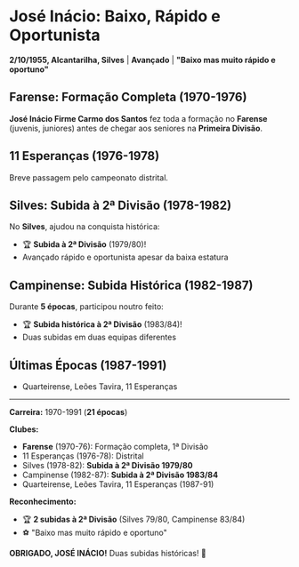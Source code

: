 # José Inácio: Baixo, Rápido e Oportunista

**2/10/1955, Alcantarilha, Silves** | **Avançado** | **"Baixo mas muito rápido e oportuno"**

## Farense: Formação Completa (1970-1976)

**José Inácio Firme Carmo dos Santos** fez toda a formação no **Farense** (juvenis, juniores) antes de chegar aos seniores na **Primeira Divisão**.

## 11 Esperanças (1976-1978)

Breve passagem pelo campeonato distrital.

## Silves: Subida à 2ª Divisão (1978-1982)

No **Silves**, ajudou na conquista histórica:
- 🏆 **Subida à 2ª Divisão** (1979/80)!
- Avançado rápido e oportunista apesar da baixa estatura

## Campinense: Subida Histórica (1982-1987)

Durante **5 épocas**, participou noutro feito:
- 🏆 **Subida histórica à 2ª Divisão** (1983/84)!
- Duas subidas em duas equipas diferentes

## Últimas Épocas (1987-1991)

- Quarteirense, Leões Tavira, 11 Esperanças

---

**Carreira:** 1970-1991 (**21 épocas**)

**Clubes:**
- **Farense** (1970-76): Formação completa, 1ª Divisão
- 11 Esperanças (1976-78): Distrital
- Silves (1978-82): **Subida à 2ª Divisão 1979/80**
- Campinense (1982-87): **Subida à 2ª Divisão 1983/84**
- Quarteirense, Leões Tavira, 11 Esperanças (1987-91)

**Reconhecimento:**
- 🏆 **2 subidas à 2ª Divisão** (Silves 79/80, Campinense 83/84)
- ⚽ "Baixo mas muito rápido e oportuno"

**OBRIGADO, JOSÉ INÁCIO!** Duas subidas históricas! 🦁
